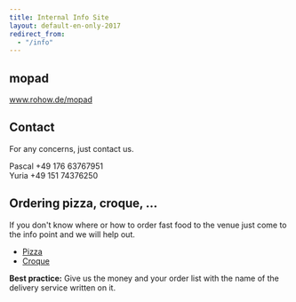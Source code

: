 ```yaml
---
title: Internal Info Site
layout: default-en-only-2017
redirect_from:
  - "/info"
---
```


## mopad

www.rohow.de/mopad

## Contact

For any concerns, just contact us.

Pascal +49 176 63767951
<br>Yuria +49 151 74376250

## Ordering pizza, croque, ...

If you don't know where or how to order fast food to the venue just come to the
info point and we will help out.  

* [Pizza](https://www.pizzamax.de/)
* [Croque](http://www.lieferprofi.de/shops/croquemaster/common/03_speisen-uebersicht.php)

**Best practice:** Give us the money and your order list with the name of the delivery
service written on it.
